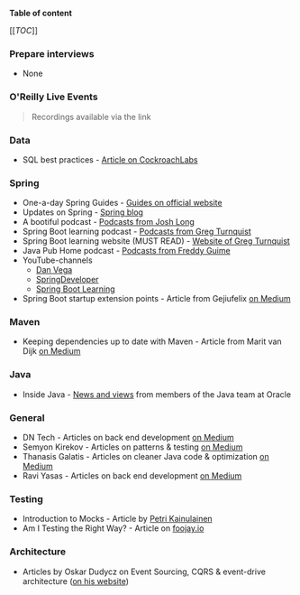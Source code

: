 **Table of content**

[[_TOC_]]

### Prepare interviews

* None

### O'Reilly Live Events
> Recordings available via the link

### Data

* SQL best practices - [Article on CockroachLabs](https://www.cockroachlabs.com/blog/sql-performance-best-practices/?utm_campaign=nl-email&utm_source=mkto&utm_medium=email&utm_term=october-monthly&utm_content=newsletter-2022-10&mkt_tok=MzUwLVFJTi04MjcAAAGHQhVKAMplRk3hHwo1GTDfOw3mlvRF9I08x0Gd5DmZ-FaJTh_kvKPgviM53lGX7G0e5MTBIq281pIstvjZLwYxwk1GuJykIMMz7oz2TmkD1x036rQcOnI)

### Spring

* One-a-day Spring Guides - [Guides on official website](https://spring.io/guides)
* Updates on Spring - [Spring blog](https://spring.io/blog)
* A bootiful podcast - [Podcasts from Josh Long](https://bootifulpodcast.podbean.com/)
* Spring Boot learning podcast - [Podcasts from Greg Turnquist](https://anchor.fm/springbootlearning)
* Spring Boot learning website (MUST READ) - [Website of Greg Turnquist](https://springbootlearning.com/)
* Java Pub Home podcast - [Podcasts from Freddy Guime](https://www.javapubhouse.com/)
* YouTube-channels
  * [Dan Vega](https://www.youtube.com/c/danvega)
  * [SpringDeveloper](https://www.youtube.com/user/SpringSourceDev/videos)
  * [Spring Boot Learning](https://www.youtube.com/c/SpringBootLearning/featured)
* Spring Boot startup extension points - Article from Gejiufelix [on Medium](https://medium.com/javarevisited/it-is-said-that-99-of-programmers-cannot-master-these-5-spring-boot-startup-extension-points-dbf4fcc301b2)

### Maven

* Keeping dependencies up to date with Maven - Article from Marit van Dijk [on Medium](https://medium.com/@mlvandijk/keeping-dependencies-up-to-date-with-maven-be8f7fb6441e)

### Java

* Inside Java - [News and views](https://inside.java/) from members of the Java team at Oracle

### General

* DN Tech - Articles on back end development [on Medium](https://medium.com/@wdn0612)
* Semyon Kirekov - Articles on patterns & testing [on Medium](https://medium.com/@kirekov)
* Thanasis Galatis - Articles on cleaner Java code & optimization [on Medium](https://medium.com/@gthanos)
* Ravi Yasas - Articles on back end development [on Medium](https://medium.com/@raviyasas)

### Testing

* Introduction to Mocks - Article by [Petri Kainulainen](https://www.petrikainulainen.net/programming/testing/introduction-to-mocks/)
* Am I Testing the Right Way? - Article on [foojay.io](https://foojay.io/today/am-i-testing-the-right-way/)

### Architecture

* Articles by Oskar Dudycz on Event Sourcing, CQRS & event-drive architecture ([on his website](https://event-driven.io/en/))